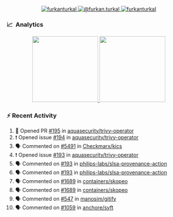 <p align="center">
  <a href="https://linkedin.com/in/furkanturkal" target="blank">
    <img src="https://img.shields.io/badge/linkedin-%230077B5.svg?&style=for-the-badge&logo=linkedin&logoColor=white" alt="furkanturkal" />
  </a>
  <a href="https://medium.com/@furkan.turkal" target="blank">
    <img src="https://img.shields.io/badge/medium-%2312100E.svg?&style=for-the-badge&logo=medium&logoColor=white" alt="@furkan.turkal" />
  </a>
  <a href="https://twitter.com/furkanturkaI" target="blank">
    <img src="https://img.shields.io/badge/Twitter-1DA1F2?style=for-the-badge&logo=twitter&logoColor=white" alt="furkanturkaI" />
  </a>
</p>

### 📈 &nbsp;Analytics

<p align="center">
  <a href="https://coderstats.net/github/#Dentrax">
    <img height="180em" src="https://github-readme-stats-eight-theta.vercel.app/api?username=Dentrax&show_icons=true&theme=algolia&include_all_commits=true&count_private=true&line_height=26"/>
    <img height="180em" src="https://github-readme-stats-eight-theta.vercel.app/api/top-langs/?username=Dentrax&layout=compact&langs_count=8&theme=algolia&line_height=26"/>
  </a>
</p>

### :zap: Recent Activity

<!--START_SECTION:activity-->
1. 💪 Opened PR [#195](https://github.com/aquasecurity/trivy-operator/pull/195) in [aquasecurity/trivy-operator](https://github.com/aquasecurity/trivy-operator)
2. ❗️ Opened issue [#194](https://github.com/aquasecurity/trivy-operator/issues/194) in [aquasecurity/trivy-operator](https://github.com/aquasecurity/trivy-operator)
3. 🗣 Commented on [#5491](https://github.com/Checkmarx/kics/issues/5491) in [Checkmarx/kics](https://github.com/Checkmarx/kics)
4. ❗️ Opened issue [#193](https://github.com/aquasecurity/trivy-operator/issues/193) in [aquasecurity/trivy-operator](https://github.com/aquasecurity/trivy-operator)
5. 🗣 Commented on [#193](https://github.com/philips-labs/slsa-provenance-action/issues/193) in [philips-labs/slsa-provenance-action](https://github.com/philips-labs/slsa-provenance-action)
6. 🗣 Commented on [#193](https://github.com/philips-labs/slsa-provenance-action/issues/193) in [philips-labs/slsa-provenance-action](https://github.com/philips-labs/slsa-provenance-action)
7. 🗣 Commented on [#1689](https://github.com/containers/skopeo/issues/1689) in [containers/skopeo](https://github.com/containers/skopeo)
8. 🗣 Commented on [#1689](https://github.com/containers/skopeo/issues/1689) in [containers/skopeo](https://github.com/containers/skopeo)
9. 🗣 Commented on [#547](https://github.com/manosim/gitify/issues/547) in [manosim/gitify](https://github.com/manosim/gitify)
10. 🗣 Commented on [#1059](https://github.com/anchore/syft/issues/1059) in [anchore/syft](https://github.com/anchore/syft)
<!--END_SECTION:activity-->
